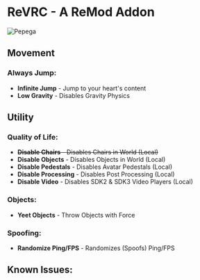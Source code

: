 # ReVRC - A ReMod Addon
![Pepega](https://raw.githubusercontent.com/imxLucid/ReVRC/main/pepega.png)
## Movement

### Always Jump:
- **Infinite Jump** - Jump to your heart's content
- **Low Gravity** - Disables Gravity Physics

## Utility

### Quality of Life:
- ~~**Disable Chairs** - Disables Chairs in World (Local)~~
- **Disable Objects** - Disables Objects in World (Local)
- **Disable Pedestals** - Disables Avatar Pedestals (Local)
- **Disable Processing** - Disables Post Processing (Local)
- **Disable Video** - Disables SDK2 & SDK3 Video Players (Local)

### Objects:
- **Yeet Objects** - Throw Objects with Force

### Spoofing:
- **Randomize Ping/FPS** - Randomizes (Spoofs) Ping/FPS

## Known Issues:
